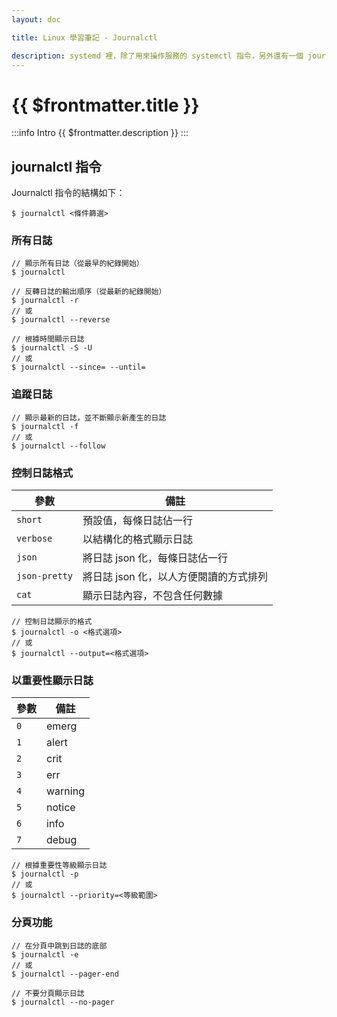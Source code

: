 ```yaml
---
layout: doc

title: Linux 學習筆記 - Journalctl

description: systemd 裡，除了用來操作服務的 systemctl 指令，另外還有一個 journalctl 指令，能夠用各種方式查看服務執行的日誌。也就是說，這對於除錯也是很有幫助的。
---
```


# {{ $frontmatter.title }}

:::info Intro
{{ $frontmatter.description }}
:::

## journalctl 指令

Journalctl 指令的結構如下：

```bash:line-numbers
$ journalctl <條件篩選>
```

### 所有日誌

```bash:line-numbers
// 顯示所有日誌（從最早的紀錄開始）
$ journalctl

// 反轉日誌的輸出順序（從最新的紀錄開始）
$ journalctl -r
// 或
$ journalctl --reverse

// 根據時間顯示日誌
$ journalctl -S -U
// 或
$ journalctl --since= --until=
```

### 追蹤日誌

```bash:line-numbers
// 顯示最新的日誌，並不斷顯示新產生的日誌
$ journalctl -f
// 或
$ journalctl --follow
```

### 控制日誌格式

| 參數          | 備註                                   |
| ------------- | -------------------------------------- |
| `short`       | 預設值，每條日誌佔一行                 |
| `verbose`     | 以結構化的格式顯示日誌                 |
| `json`        | 將日誌 json 化，每條日誌佔一行         |
| `json-pretty` | 將日誌 json 化，以人方便閱讀的方式排列 |
| `cat`         | 顯示日誌內容，不包含任何數據           |

```bash:line-numbers
// 控制日誌顯示的格式
$ journalctl -o <格式選項>
// 或
$ journalctl --output=<格式選項>
```

### 以重要性顯示日誌

| 參數 | 備註    |
| ---- | ------- |
| `0`  | emerg   |
| `1`  | alert   |
| `2`  | crit    |
| `3`  | err     |
| `4`  | warning |
| `5`  | notice  |
| `6`  | info    |
| `7`  | debug   |

```bash:line-numbers
// 根據重要性等級顯示日誌
$ journalctl -p
// 或
$ journalctl --priority=<等級範圍>
```

### 分頁功能

```bash:line-numbers
// 在分頁中跳到日誌的底部
$ journalctl -e
// 或
$ journalctl --pager-end

// 不要分頁顯示日誌
$ journalctl --no-pager
```
